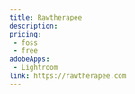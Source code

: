 ```yaml
---
title: Rawtherapee
description: 
pricing:
 - foss  
 - free
adobeApps:
 - Lightroom
link: https://rawtherapee.com
---
```

